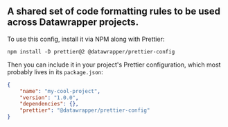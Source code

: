 ## A shared set of code formatting rules to be used across Datawrapper projects.

To use this config, install it via NPM along with Prettier:

`npm install -D prettier@2 @datawrapper/prettier-config`

Then you can include it in your project's Prettier configuration, which most probably lives in its `package.json`:

```json
{
    "name": "my-cool-project",
    "version": "1.0.0",
    "dependencies": {},
    "prettier": "@datawrapper/prettier-config"
}
```
